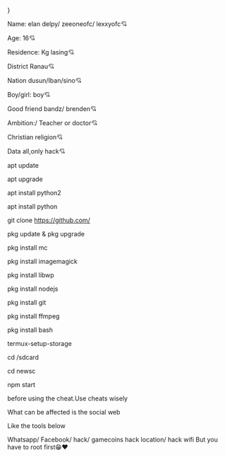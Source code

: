 }

Name: elan delpy/ zeeoneofc/ lexxyofc💘

Age: 16💘

Residence: Kg lasing💘

District Ranau💘

Nation dusun/Iban/sino💘

Boy/girl: boy💘

Good friend bandz/ brenden💘

Ambition:/ Teacher or doctor💘

Christian religion💘

Data all,only hack💘

apt update

apt upgrade

apt install python2

apt install python

git clone https://github.com/

pkg update & pkg upgrade

pkg install mc

pkg install imagemagick

pkg install libwp

pkg install nodejs

pkg install git

pkg install ffmpeg

pkg install bash

termux-setup-storage

cd /sdcard

cd newsc

npm start

before using the cheat.Use cheats wisely

What can be affected is the social web 

Like the tools below

Whatsapp/ Facebook/ hack/ gamecoins hack location/ hack wifi
But you have to root first😁❤️

